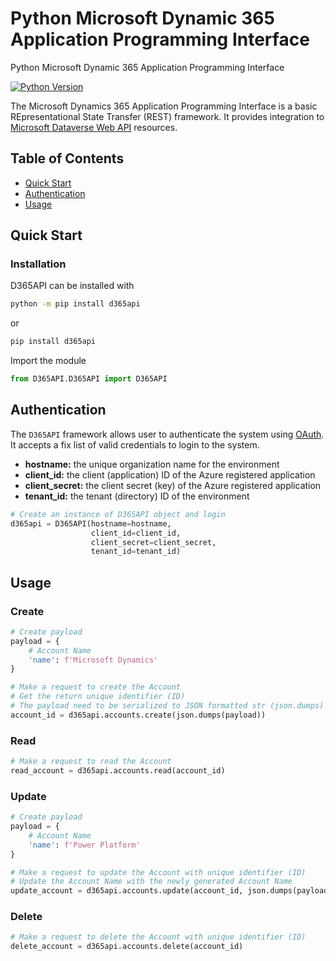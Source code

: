 # Python Microsoft Dynamic 365 Application Programming Interface
Python Microsoft Dynamic 365 Application Programming Interface

[![Python Version](https://img.shields.io/badge/python-3.7-blue.svg)][python-version]

[python-version]: https://www.python.org/

The Microsoft Dynamics 365 Application Programming Interface is a basic
REpresentational State Transfer (REST) framework. It provides 
integration to
[Microsoft Dataverse Web API](https://docs.microsoft.com/en-us/powerapps/developer/data-platform/webapi/overview)
resources.

## Table of Contents
* [Quick Start](#quick-start)
* [Authentication](#authentication)
* [Usage](#usage)

## Quick Start

### Installation

D365API can be installed with

```bash
python -m pip install d365api
```

or

```bash
pip install d365api
```

Import the module

```python
from D365API.D365API import D365API
```

## Authentication

The `D365API` framework allows user to authenticate the system using
[OAuth](https://en.wikipedia.org/wiki/OAuth). It accepts a fix list of
valid credentials to login to the system.

* **hostname:** the unique organization name for the environment
* **client_id:** the client (application) ID of the Azure registered application
* **client_secret:** the client secret (key) of the Azure registered application
* **tenant_id:** the tenant (directory) ID of the environment

```python
# Create an instance of D365API object and login
d365api = D365API(hostname=hostname,
                  client_id=client_id,
                  client_secret=client_secret,
                  tenant_id=tenant_id)
```

## Usage

### Create

```python
# Create payload
payload = {
    # Account Name
    'name': f'Microsoft Dynamics'
}

# Make a request to create the Account
# Get the return unique identifier (ID)
# The payload need to be serialized to JSON formatted str (json.dumps)
account_id = d365api.accounts.create(json.dumps(payload))
```

### Read

```python
# Make a request to read the Account
read_account = d365api.accounts.read(account_id)
```

### Update

```python
# Create payload
payload = {
    # Account Name
    'name': f'Power Platform'
}

# Make a request to update the Account with unique identifier (ID)
# Update the Account Name with the newly generated Account Name
update_account = d365api.accounts.update(account_id, json.dumps(payload))
```

### Delete

```python
# Make a request to delete the Account with unique identifier (ID)
delete_account = d365api.accounts.delete(account_id)
```